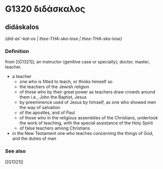 # G1320 διδάσκαλος

## didáskalos

_(did-as'-kal-os | thee-THA-ska-lose | thee-THA-ska-lose)_

### Definition

from [[G1321]]; an instructor (genitive case or specially); doctor, master, teacher.

- a teacher
  - one who is fitted to teach, or thinks himself so
  - the teachers of the Jewish religion
  - of those who by their great power as teachers draw crowds around them i.e., John the Baptist, Jesus
  - by preeminence used of Jesus by himself, as one who showed men the way of salvation
  - of the apostles, and of Paul
  - of those who in the religious assemblies of the Christians, undertook the work of teaching, with the special assistance of the Holy Spirit
  - of false teachers among Christians
- in the New Testament one who teaches concerning the things of God, and the duties of man

### See also

[[G1321]]

